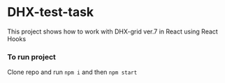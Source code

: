 # DHX-test-task

This project shows how to work with DHX-grid ver.7 in React using React Hooks


### To run project
Clone repo and run `npm i` and then `npm start`
